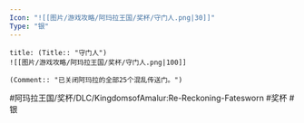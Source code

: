 ```yaml
---
Icon: "![[图片/游戏攻略/阿玛拉王国/奖杯/守门人.png|30]]"
Type: "银"
---
```

```ad-common-silver-trophy
title: (Title:: "守门人")
![[图片/游戏攻略/阿玛拉王国/奖杯/守门人.png|100]]

(Comment:: "已关闭阿玛拉的全部25个混乱传送门。")
```

#阿玛拉王国/奖杯/DLC/KingdomsofAmalur:Re-Reckoning-Fatesworn #奖杯 #银
